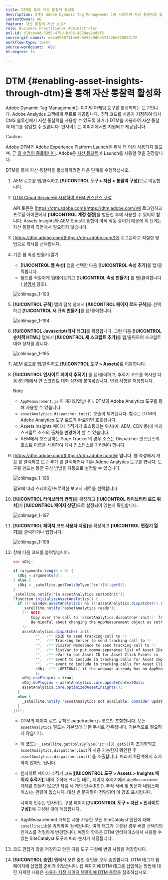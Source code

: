 ```yaml
---
title: DTM을 통해 자산 통찰력 활성화
description: DTM( Adobe Dynamic Tag Management )을 사용하여 자산 통찰력을 활성화하는 방법을 알아봅니다.
contentOwner: AG
feature: 자산 통찰력,자산 보고서
role: Business Practitioner,Administrator
exl-id: d19cea4d-5395-479d-b303-4529ae2c0bf2
source-git-commit: edba9586711ee5c0e5549dbe374226e878803178
workflow-type: tm+mt
source-wordcount: '682'
ht-degree: 1%

---
```


# DTM {#enabling-asset-insights-through-dtm}을 통해 자산 통찰력 활성화

Adobe Dynamic Tag Management는 디지털 마케팅 도구를 활성화하는 도구입니다. Adobe Analytics 고객에게 무료로 제공됩니다. 추적 코드를 사용자 지정하여 타사 CMS 솔루션에서 자산 통찰력을 사용할 수 있도록 하거나 DTM을 사용하여 자산 통찰력 태그를 삽입할 수 있습니다. 인사이트는 이미지에서만 지원되고 제공됩니다.

>[!CAUTION]
>
>Adobe DTM은 Adobe Experience Platform Launch을 위해 더 이상 사용되지 않으며, 곧 [의 수명이 종료됩니다](https://medium.com/launch-by-adobe/dtm-plans-for-a-sunset-3c6aab003a6f). Adobe은 [자산 통찰력](https://experienceleague.adobe.com/docs/experience-manager-learn/assets/advanced/asset-insights-launch-tutorial.html)에 Launch를 사용할 것을 권장합니다.

DTM을 통해 자산 통찰력을 활성화하려면 다음 단계를 수행하십시오.

1. AEM 로고를 탭/클릭하고 **[!UICONTROL 도구 > 자산 > 통찰력 구성]**&#x200B;으로 이동합니다.
1. [DTM Cloud Service을 사용하여 AEM 인스턴스 구성](../sites-administering/dtm.md)

   API 토큰은 [https://dtm.adobe.com](https://dtm.adobe.com/)에 로그인하고 프로필 아이콘에서 **[!UICONTROL 계정 설정]**&#x200B;을 방문한 후에 사용할 수 있어야 합니다. Assets Insights와 AEM Sites의 통합이 아직 작동 중이기 때문에 이 단계는 자산 통찰력 측면에서 필요하지 않습니다.

1. [https://dtm.adobe.com](https://dtm.adobe.com/)에 로그온하고 적절한 방법으로 회사를 선택합니다.
1. 기존 웹 속성 만들기/열기

   * **[!UICONTROL 웹 속성]** 탭을 선택한 다음 **[!UICONTROL 속성 추가]**&#x200B;를 탭/클릭합니다.
   * 필드를 적절하게 업데이트하고 **[!UICONTROL 속성 만들기]** 를 탭/클릭합니다( [설명서](https://helpx.adobe.com/experience-manager/using/dtm.html) 참조).

   ![chlimage_1-193](assets/chlimage_1-193.png)

1. **[!UICONTROL 규칙]** 탭의 탐색 창에서 **[!UICONTROL 페이지 로드 규칙]**&#x200B;을 선택하고 **[!UICONTROL 새 규칙 만들기]**&#x200B;를 탭/클릭합니다.

   ![chlimage_1-194](assets/chlimage_1-194.png)

1. **[!UICONTROL Javascript/타사 태그]**&#x200B;를 확장합니다. 그런 다음 **[!UICONTROL 순차적 HTML]** 탭에서 **[!UICONTROL 새 스크립트 추가]**&#x200B;를 탭/클릭하여 스크립트 대화 상자를 엽니다.

   ![chlimage_1-195](assets/chlimage_1-195.png)

1. AEM 로고를 탭/클릭하고 **[!UICONTROL 도구 > Assets]**&#x200B;로 이동합니다.
1. **[!UICONTROL 인사이트 페이지 추적기]** 를 탭/클릭하고, 추적기 코드를 복사한 다음 6단계에서 연 스크립트 대화 상자에 붙여넣습니다. 변경 사항을 저장합니다.

   >[!NOTE]
   >
   >* `AppMeasurement.js` 이 제거되었습니다. DTM의 Adobe Analytics 도구를 통해 사용할 수 있습니다.
   >* `assetAnalytics.dispatcher.init()` 호출이 제거됩니다. 함수는 DTM의 Adobe Analytics 도구 로드가 완료되면 호출됩니다.
   >* Assets Insights 페이지 추적기가 호스팅되는 위치(예: AEM, CDN 등)에 따라 스크립트 소스의 출처를 변경해야 할 수 있습니다.
   >* AEM에서 호스팅하는 Page Tracker의 경우 소스는 Dispatcher 인스턴스의 호스트 이름을 사용하여 게시 인스턴스를 가리켜야 합니다.


1. [https://dtm.adobe.com](https://dtm.adobe.com)을 엽니다. 웹 속성에서 개요 를 클릭하고 도구 추가 를 클릭하거나 기존 Adobe Analytics 도구를 엽니다. 도구를 만드는 동안 구성 방법을 자동으로 설정할 수 있습니다.

   ![chlimage_1-196](assets/chlimage_1-196.png)

   필요에 따라 스테이징/프로덕션 보고서 세트를 선택합니다.

1. **[!UICONTROL 라이브러리 관리]**&#x200B;를 확장하고 **[!UICONTROL 라이브러리 로드 위치]**&#x200B;가 **[!UICONTROL 페이지 상단]**&#x200B;으로 설정되어 있는지 확인합니다.

   ![chlimage_1-197](assets/chlimage_1-197.png)

1. **[!UICONTROL 페이지 코드 사용자 지정]**&#x200B;을 확장하고 **[!UICONTROL 편집기 열기]**&#x200B;를 클릭하거나 탭합니다.

   ![chlimage_1-198](assets/chlimage_1-198.png)

1. 창에 다음 코드를 붙여넣습니다.

   ```java
   var sObj;
   
   if (arguments.length > 0) {
     sObj = arguments[0];
   } else {
     sObj = _satellite.getToolsByType('sc')[0].getS();
   }
   _satellite.notify('in assetAnalytics customInit');
   (function initializeAssetAnalytics() {
     if ((!!window.assetAnalytics) && (!!assetAnalytics.dispatcher)) {
       _satellite.notify('assetAnalytics ready');
       /** NOTE:
           Copy over the call to 'assetAnalytics.dispatcher.init()' from Assets Pagetracker
           Be mindful about changing the AppMeasurement object as retrieved above.
       */
       assetAnalytics.dispatcher.init(
             "",  /** RSID to send tracking-call to */
             "",  /** Tracking Server to send tracking-call to */
             "",  /** Visitor Namespace to send tracking-call to */
             "",  /** listVar to put comma-separated-list of Asset IDs for Asset Impression Events in tracking-call, e.g. 'listVar1' */
             "",  /** eVar to put Asset ID for Asset Click Events in, e.g. 'eVar3' */
             "",  /** event to include in tracking-calls for Asset Impression Events, e.g. 'event8' */
             "",  /** event to include in tracking-calls for Asset Click Events, e.g. 'event7' */
             sObj  /** [OPTIONAL] if the webpage already has an AppMeasurement object, please include the object here. If unspecified, Pagetracker Core shall create its own AppMeasurement object */
             );
       sObj.usePlugins = true;
       sObj.doPlugins = assetAnalytics.core.updateContextData;
       assetAnalytics.core.optimizedAssetInsights();
     }
     else {
       _satellite.notify('assetAnalytics not available. Consider updating the Custom Page Code', 4);
     }
   })();
   ```

   * DTM의 페이지 로드 규칙은 pagetracker.js 코드만 포함합니다. 모든 `assetAnalytics` 필드는 기본값에 대한 무시로 간주됩니다. 기본적으로 필요하지 않습니다.
   * 이 코드는 `_satellite.getToolsByType('sc')[0].getS()`이 초기화되고 `assetAnalytics,dispatcher.init`가 사용 가능한지 확인한 후 `assetAnalytics.dispatcher.init()`을 호출합니다. 따라서 11단계에서 추가하지 않아도 됩니다.
   * 인사이트 페이지 추적기 코드(**[!UICONTROL 도구 > Assets > Insights 페이지 추적기]**) 내의 주석에 표시된 대로, 페이지 추적기에서 `AppMeasurement` 개체를 만들지 않으면 처음 세 개의 인수(RSID, 추적 서버 및 방문자 네임스페이스)는 관련이 없습니다. 대신 빈 문자열이 전달되어 이 강조 표시됩니다.

      나머지 인수는 인사이트 구성 페이지(**[!UICONTROL 도구 > 자산 > 인사이트 구성]**)에 구성된 것에 해당합니다.

   * AppMeasurement 개체는 사용 가능한 모든 SiteCatalyst 엔진에 대해 `satelliteLib`을 쿼리하여 검색됩니다. 여러 태그가 구성된 경우 배열 선택기의 인덱스를 적절하게 변경합니다. 배열의 항목은 DTM 인터페이스에서 사용할 수 있는 SiteCatalyst 도구에 따라 순서가 지정됩니다.

1. 코드 편집기 창을 저장하고 닫은 다음 도구 구성에 변경 사항을 저장합니다.
1. **[!UICONTROL 승인]** 탭에서 보류 중인 승인을 모두 승인합니다. DTM 태그가 웹 페이지에 삽입할 준비가 되었습니다. 웹 페이지에 DTM 태그를 삽입하는 방법에 대한 자세한 내용은 [사용자 지정 페이지 템플릿에 DTM 통합](https://blogs.adobe.com/experiencedelivers/experience-management/integrating-dtm-custom-aem6-page-template/)을 참조하십시오.
